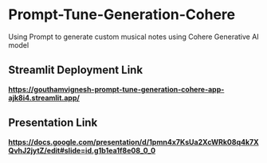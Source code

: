 # Prompt-Tune-Generation-Cohere
Using Prompt to generate custom musical notes using Cohere Generative AI model 

## Streamlit Deployment Link
**https://gouthamvignesh-prompt-tune-generation-cohere-app-ajk8i4.streamlit.app/**

## Presentation Link
**https://docs.google.com/presentation/d/1pmn4x7KsUa2XcWRk08q4k7XQvhJ2jytZ/edit#slide=id.g1b1ea1f8e08_0_0**
